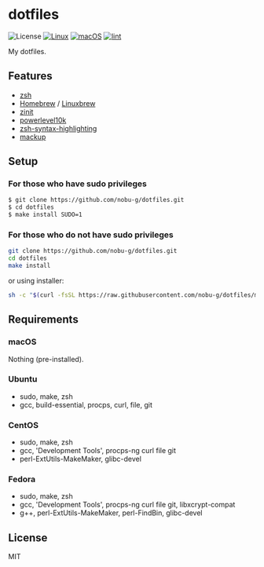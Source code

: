 # dotfiles

![License](http://img.shields.io/badge/license-MIT-blue.svg)
[![Linux](https://github.com/nobu-g/dotfiles/actions/workflows/test-linux.yml/badge.svg)](https://github.com/nobu-g/dotfiles/actions/workflows/test-linux.yml)
[![macOS](https://github.com/nobu-g/dotfiles/actions/workflows/test-macos.yml/badge.svg)](https://github.com/nobu-g/dotfiles/actions/workflows/test-macos.yml)
[![lint](https://github.com/nobu-g/dotfiles/actions/workflows/lint.yml/badge.svg)](https://github.com/nobu-g/dotfiles/actions/workflows/lint.yml)

My dotfiles.

## Features
- [zsh](https://zsh.sourceforge.io)
- [Homebrew](https://brew.sh/) / [Linuxbrew](https://docs.brew.sh/Homebrew-on-Linux)
- [zinit](https://github.com/zdharma/zinit)
- [powerlevel10k](https://github.com/romkatv/powerlevel10k)
- [zsh-syntax-highlighting](https://github.com/zsh-users/zsh-syntax-highlighting)
- [mackup](https://github.com/lra/mackup)

## Setup

### For those who have sudo privileges

```bash
$ git clone https://github.com/nobu-g/dotfiles.git
$ cd dotfiles
$ make install SUDO=1
```

### For those who do not have sudo privileges

```bash
git clone https://github.com/nobu-g/dotfiles.git
cd dotfiles
make install
```
or using installer:
```bash
sh -c "$(curl -fsSL https://raw.githubusercontent.com/nobu-g/dotfiles/main/install.sh)"
```

## Requirements

### macOS
Nothing (pre-installed).

### Ubuntu
- sudo, make, zsh
- gcc, build-essential, procps, curl, file, git

### CentOS
- sudo, make, zsh
- gcc, 'Development Tools', procps-ng curl file git
- perl-ExtUtils-MakeMaker, glibc-devel

### Fedora
- sudo, make, zsh
- gcc, 'Development Tools', procps-ng curl file git, libxcrypt-compat
- g++, perl-ExtUtils-MakeMaker, perl-FindBin, glibc-devel


## License

MIT
